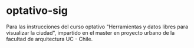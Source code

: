 # optativo-sig
Para las instrucciones del curso optativo "Herramientas y datos libres para visualizar la ciudad", impartido en el master en proyecto urbano de la facultad de arquitectura UC - Chile.

